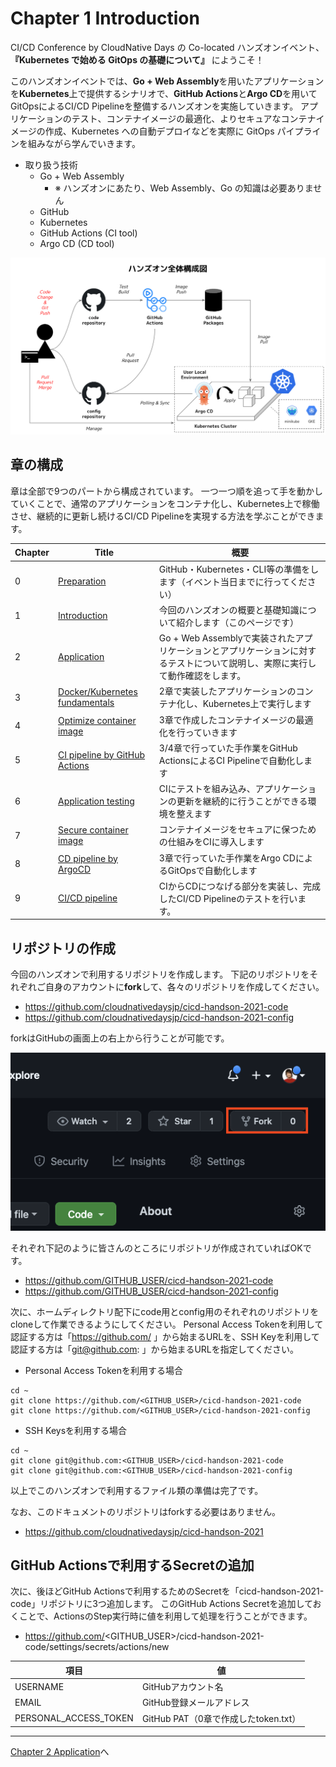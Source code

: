 # Chapter 1 Introduction

CI/CD Conference by CloudNative Days の Co-located ハンズオンイベント、**『Kubernetes で始める GitOps の基礎について』** にようこそ！

このハンズオンイベントでは、**Go + Web Assembly**を用いたアプリケーションを**Kubernetes**上で提供するシナリオで、**GitHub Actions**と**Argo CD**を用いてGitOpsによるCI/CD Pipelineを整備するハンズオンを実施していきます。
アプリケーションのテスト、コンテナイメージの最適化、よりセキュアなコンテナイメージの作成、Kubernetes への自動デプロイなどを実際に GitOps パイプラインを組みながら学んでいきます。

* 取り扱う技術
	* Go + Web Assembly
      * ※ ハンズオンにあたり、Web Assembly、Go の知識は必要ありません
	* GitHub
	* Kubernetes
	* GitHub Actions (CI tool)
	* Argo CD (CD tool)

![ハンズオン全体構成図](./images/chapter1/chapter01-overview.png)

## 章の構成

章は全部で9つのパートから構成されています。
一つ一つ順を追って手を動かしていくことで、通常のアプリケーションをコンテナ化し、Kubernetes上で稼働させ、継続的に更新し続けるCI/CD Pipelineを実現する方法を学ぶことができます。

|  Chapter  |  Title  | 概要 |
| ---- | ---- | ---- |
|0|[Preparation](./chapter0.md)|GitHub・Kubernetes・CLI等の準備をします（イベント当日までに行ってください）|
|1|[Introduction](./chapter1.md)|今回のハンズオンの概要と基礎知識について紹介します（このページです）|
|2|[Application](./chapter2.md)|Go + Web Assemblyで実装されたアプリケーションとアプリケーションに対するテストについて説明し、実際に実行して動作確認をします。|
|3|[Docker/Kubernetes fundamentals](./chapter3.md)|2章で実装したアプリケーションのコンテナ化し、Kubernetes上で実行します|
|4|[Optimize container image](./chapter4.md)|3章で作成したコンテナイメージの最適化を行っていきます|
|5|[CI pipeline by GitHub Actions](./chapter5.md)|3/4章で行っていた手作業をGitHub ActionsによるCI Pipelineで自動化します|
|6|[Application testing](./chapter6.md)|CIにテストを組み込み、アプリケーションの更新を継続的に行うことができる環境を整えます|
|7|[Secure container image](./chapter7.md)|コンテナイメージをセキュアに保つための仕組みをCIに導入します|
|8|[CD pipeline by ArgoCD](./chapter8.md)|3章で行っていた手作業をArgo CDによるGitOpsで自動化します|
|9|[CI/CD pipeline](./chapter9.md)|CIからCDにつなげる部分を実装し、完成したCI/CD Pipelineのテストを行います。|

## リポジトリの作成

今回のハンズオンで利用するリポジトリを作成します。
下記のリポジトリをそれぞれご自身のアカウントに**fork**して、各々のリポジトリを作成してください。

* https://github.com/cloudnativedaysjp/cicd-handson-2021-code
* https://github.com/cloudnativedaysjp/cicd-handson-2021-config

forkはGitHubの画面上の右上から行うことが可能です。

![リポジトリのfork](./images/chapter1/chapter01-fork-repo.png)

それぞれ下記のように皆さんのところにリポジトリが作成されていればOKです。

* https://github.com/GITHUB_USER/cicd-handson-2021-code
* https://github.com/GITHUB_USER/cicd-handson-2021-config

次に、ホームディレクトリ配下にcode用とconfig用のそれぞれのリポジトリをcloneして作業できるようにしてください。
Personal Access Tokenを利用して認証する方は「https://github.com/ 」から始まるURLを、SSH Keyを利用して認証する方は「git@github.com: 」から始まるURLを指定してください。

* Personal Access Tokenを利用する場合

```git
cd ~
git clone https://github.com/<GITHUB_USER>/cicd-handson-2021-code
git clone https://github.com/<GITHUB_USER>/cicd-handson-2021-config
```
* SSH Keysを利用する場合

```git
cd ~
git clone git@github.com:<GITHUB_USER>/cicd-handson-2021-code
git clone git@github.com:<GITHUB_USER>/cicd-handson-2021-config
```

以上でこのハンズオンで利用するファイル類の準備は完了です。

なお、このドキュメントのリポジトリはforkする必要はありません。

* https://github.com/cloudnativedaysjp/cicd-handson-2021

## GitHub Actionsで利用するSecretの追加

次に、後ほどGitHub Actionsで利用するためのSecretを「cicd-handson-2021-code」リポジトリに3つ追加します。
このGitHub Actions Secretを追加しておくことで、ActionsのStep実行時に値を利用して処理を行うことができます。

* https://github.com/<GITHUB_USER>/cicd-handson-2021-code/settings/secrets/actions/new


| 項目                    | 値                                |
| ---------------------- | --------------------------------- |
| USERNAME               | GitHubアカウント名                  |
| EMAIL                  | GitHub登録メールアドレス             |
| PERSONAL_ACCESS_TOKEN  | GitHub PAT（0章で作成したtoken.txt）|

---
[Chapter 2 Application](chapter2.md)へ